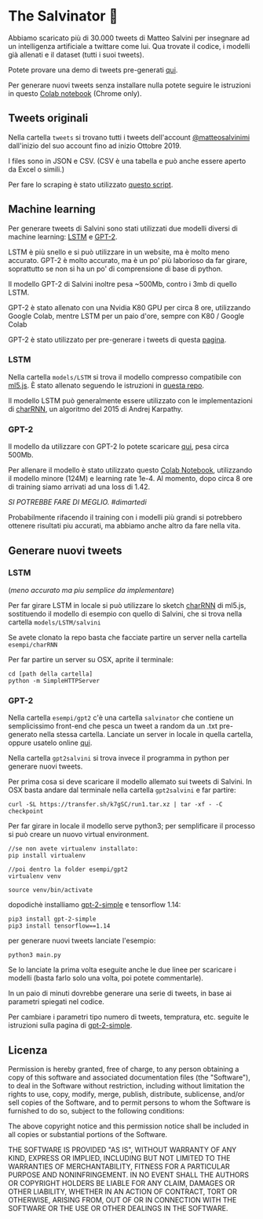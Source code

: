 # The Salvinator 🤖

Abbiamo scaricato più di 30.000 tweets di Matteo Salvini per insegnare ad un intelligenza artificiale a twittare come lui. Qua trovate il codice, i modelli già allenati e il dataset (tutti i suoi tweets).

Potete provare una demo di tweets pre-generati [qui](https://editor.p5js.org/banano/full/w4cW8FKYY).

Per generare nuovi tweets senza installare nulla potete seguire le istruzioni in questo [Colab notebook](https://colab.research.google.com/drive/199Clx5klRbYxKPCu7obZkrSYQdQd6g5M) (Chrome only).

## Tweets originali

Nella cartella ``tweets`` si trovano tutti i tweets dell'account [@matteosalvinimi](https://twitter.com/matteosalvinimi) dall'inizio del suo account fino ad inizio Ottobre 2019.

I files sono in JSON e CSV.
(CSV è una tabella e può  anche essere aperto da Excel o simili.)

Per fare lo scraping è stato utilizzato [questo script](https://github.com/bpb27/twitter_scraping).

## Machine learning

Per generare tweets di Salvini sono stati utilizzati due modelli diversi di machine learning: [LSTM](https://en.wikipedia.org/wiki/Long_short-term_memory) e [GPT-2](https://openai.com/blog/better-language-models/). 

LSTM è più snello e si può utilizzare in un website, ma è molto meno accurato. 
GPT-2 è molto accurato, ma è un po' più laborioso da far girare, soprattutto se non si ha un po' di comprensione di base di python. 

Il modello GPT-2 di Salvini inoltre pesa ~500Mb, contro i 3mb di quello LSTM.

GPT-2 è stato allenato con una Nvidia K80 GPU per circa 8 ore, utilizzando Google Colab, mentre LSTM per un paio d'ore, sempre con K80 / Google Colab

GPT-2 è stato utilizzato per pre-generare i tweets di questa [pagina](https://editor.p5js.org/banano/full/w4cW8FKYY).

### LSTM
Nella cartella ``models/LSTM`` si trova il modello compresso compatibile con [ml5.js](http://ml5js.org). È stato allenato seguendo le istruzioni in [questa repo](https://github.com/ml5js/training-lstm). 

Il modello LSTM può generalmente essere utilizzato con le implementazioni di [charRNN](http://karpathy.github.io/2015/05/21/rnn-effectiveness/), un algoritmo del 2015 di Andrej Karpathy.

### GPT-2

Il modello da utilizzare con GPT-2 lo potete scaricare [qui](https://transfer.sh/k7gSC/run1.tar.xz), pesa circa 500Mb.

Per allenare il modello è stato utilizzato questo [Colab Notebook](https://colab.research.google.com/drive/1VLG8e7YSEwypxU-noRNhsv5dW4NfTGce#scrollTo=H7LoMj4GA4n_), utilizzando il modello minore (124M) e learning rate 1e-4. 
Al momento, dopo circa 8 ore di training siamo arrivati ad una loss di 1.42.

*SI POTREBBE FARE DI MEGLIO. #dimartedi*

Probabilmente rifacendo il training con i modelli più grandi si potrebbero ottenere risultati piu accurati, ma abbiamo anche altro da fare nella vita.

## Generare nuovi tweets

### LSTM 
(*meno accurato ma piu semplice da implementare*)

Per far girare LSTM in locale si può utilizzare lo sketch [charRNN](https://ml5js.org/reference/api-charRNN/) di ml5.js, sostituendo il modello di esempio con quello di Salvini, che si trova nella cartella ``models/LSTM/salvini``

Se avete clonato la repo basta che facciate partire un server nella cartella ``esempi/charRNN``

Per far partire un server su OSX, aprite il terminale:

``` 
cd [path della cartella] 
python -m SimpleHTTPServer 
```

### GPT-2
Nella cartella ```esempi/gpt2``` c'è una cartella ```salvinator``` che contiene un semplicissimo front-end che pesca un tweet a random da un .txt pre-generato nella stessa cartella. Lanciate un server in locale in quella cartella, oppure usatelo online [qui](https://editor.p5js.org/banano/full/w4cW8FKYY).

Nella cartella ```gpt2salvini``` si trova invece il programma in python per generare nuovi tweets.

Per prima cosa si deve scaricare il modello allemato sui tweets di Salvini.
In OSX basta andare dal terminale nella cartella ```gpt2salvini``` e far partire:
```
curl -SL https://transfer.sh/k7gSC/run1.tar.xz | tar -xf - -C checkpoint
```

Per far girare in locale il modello serve python3; per semplificare il processo si può creare un nuovo virtual environment.

```
//se non avete virtualenv installato:
pip install virtualenv

//poi dentro la folder esempi/gpt2
virtualenv venv

source venv/bin/activate
```

dopodichè installiamo [gpt-2-simple](https://github.com/minimaxir/gpt-2-simple) e tensorflow 1.14:

```
pip3 install gpt-2-simple
pip3 install tensorflow==1.14
```

per generare nuovi tweets lanciate l'esempio:
```
python3 main.py
```

Se lo lanciate la prima volta eseguite anche le due linee per scaricare i modelli (basta farlo solo una volta, poi potete commentarle).

In un paio di minuti dovrebbe generare una serie di tweets, in base ai parametri spiegati nel codice. 

Per cambiare i parametri tipo numero di tweets, tempratura, etc. seguite le istruzioni sulla pagina di [gpt-2-simple](https://github.com/minimaxir/gpt-2-simple).

## Licenza

Permission is hereby granted, free of charge, to any person obtaining a copy of this software and associated documentation files (the "Software"), to deal in the Software without restriction, including without limitation the rights to use, copy, modify, merge, publish, distribute, sublicense, and/or sell copies of the Software, and to permit persons to whom the Software is furnished to do so, subject to the following conditions:

The above copyright notice and this permission notice shall be included in all copies or substantial portions of the Software.

THE SOFTWARE IS PROVIDED "AS IS", WITHOUT WARRANTY OF ANY KIND, EXPRESS OR IMPLIED, INCLUDING BUT NOT LIMITED TO THE WARRANTIES OF MERCHANTABILITY, FITNESS FOR A PARTICULAR PURPOSE AND NONINFRINGEMENT. IN NO EVENT SHALL THE AUTHORS OR COPYRIGHT HOLDERS BE LIABLE FOR ANY CLAIM, DAMAGES OR OTHER LIABILITY, WHETHER IN AN ACTION OF CONTRACT, TORT OR OTHERWISE, ARISING FROM, OUT OF OR IN CONNECTION WITH THE SOFTWARE OR THE USE OR OTHER DEALINGS IN THE SOFTWARE.





